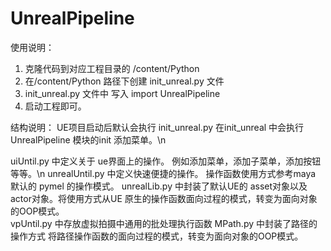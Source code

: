# UnrealPipeline

使用说明：
1. 克隆代码到对应工程目录的 /content/Python
2. 在/content/Python 路径下创建 init_unreal.py 文件
3. init_unreal.py 文件中 写入 import UnrealPipeline 
4. 启动工程即可。


结构说明：
UE项目启动后默认会执行 init_unreal.py 在init_unreal 中会执行 UnrealPipeline 模块的init 添加菜单。\n

uiUntil.py 中定义关于 ue界面上的操作。 例如添加菜单，添加子菜单，添加按钮等等。\n
unrealUntil.py 中定义快速便捷的操作。 操作函数使用方式参考maya 默认的 pymel 的操作模式。 
unrealLib.py 中封装了默认UE的 asset对象以及 actor对象。将使用方式从UE 原生的操作函数面向过程的模式，转变为面向对象的OOP模式。  
vpUntil.py 中存放虚拟拍摄中通用的批处理执行函数
MPath.py 中封装了路径的操作方式 将路径操作函数的面向过程的模式，转变为面向对象的OOP模式。


